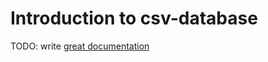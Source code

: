 # Introduction to csv-database

TODO: write [great documentation](http://jacobian.org/writing/what-to-write/)
